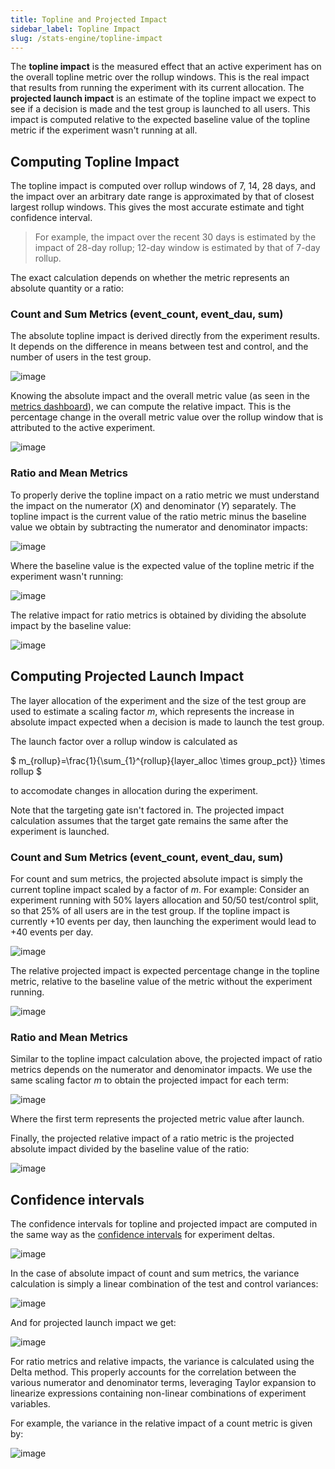 ```yaml
---
title: Topline and Projected Impact
sidebar_label: Topline Impact
slug: /stats-engine/topline-impact
---
```


The **topline impact** is the measured effect that an active experiment has on the overall topline metric over the rollup windows.  This is the real impact that results from running the experiment with its current allocation.  The **projected launch impact** is an estimate of the topline impact we expect to see if a decision is made and the test group is launched to all users. This impact is computed relative to the expected baseline value of the topline metric if the experiment wasn't running at all.

## Computing Topline Impact

The topline impact is computed over rollup windows of 7, 14, 28 days, and the impact over an arbitrary date range is approximated by that of closest largest rollup windows. This gives the most accurate estimate and tight confidence interval. 
>For example, the impact over the recent 30 days is estimated by the impact of 28-day rollup; 12-day window is estimated by that of 7-day rollup.

The exact calculation depends on whether the metric represents an absolute quantity or a ratio:

### Count and Sum Metrics (event_count, event_dau, sum)

The absolute topline impact is derived directly from the experiment results. It depends on the difference in means between test and control, and the number of users in the test group.

![image](https://user-images.githubusercontent.com/90343952/171673761-504e4de4-4f9b-4107-a228-2c921a725723.png)

Knowing the absolute impact and the overall metric value (as seen in the [metrics dashboard](/metrics/console)), we can compute the relative impact.  This is the percentage change in the overall metric value over the rollup window that is attributed to the active experiment.

![image](https://user-images.githubusercontent.com/90343952/171680476-c05fd539-0bb9-44f6-96e5-7d5a9f496a3d.png)

### Ratio and Mean Metrics

To properly derive the topline impact on a ratio metric we must understand the impact on the numerator (*X*) and denominator (*Y*) separately.  The topline impact is the current value of the ratio metric minus the baseline value we obtain by subtracting the numerator and denominator impacts:

![image](https://user-images.githubusercontent.com/90343952/171699910-18e1d851-7993-4e94-acc6-c446f38c11e3.png)

Where the baseline value is the expected value of the topline metric if the experiment wasn't running:

![image](https://user-images.githubusercontent.com/90343952/171698926-1cf68891-938b-400f-a041-ddcbf174b41c.png)

The relative impact for ratio metrics is obtained by dividing the absolute impact by the baseline value:

![image](https://user-images.githubusercontent.com/90343952/171700303-981e9cc1-88a2-468a-9873-ce017f091966.png)

## Computing Projected Launch Impact

The layer allocation of the experiment and the size of the test group are used to estimate a scaling factor *m*, which represents the increase in absolute impact expected when a decision is made to launch the test group.

The launch factor over a rollup window is calculated as

$
m_{rollup}=\frac{1}{\sum_{1}^{rollup}{layer\_alloc \times group\_pct}} \times rollup
$

to accomodate changes in allocation during the experiment.

Note that the targeting gate isn't factored in.  The projected impact calculation assumes that the target gate remains the same after the experiment is launched.

### Count and Sum Metrics (event_count, event_dau, sum)

For count and sum metrics, the projected absolute impact is simply the current topline impact scaled by a factor of *m*.  For example: Consider an experiment running with 50% layers allocation and 50/50 test/control split, so that 25% of all users are in the test group.  If the topline impact is currently +10 events per day, then launching the experiment would lead to +40 events per day. 

![image](https://user-images.githubusercontent.com/90343952/171690003-6f9ce544-647a-4229-846c-ff1ee472ba28.png)

The relative projected impact is expected percentage change in the topline metric, relative to the baseline value of the metric without the experiment running.

![image](https://user-images.githubusercontent.com/90343952/171692363-2ebb64a6-4496-49b7-a4e3-48e5bcd7c03e.png)

### Ratio and Mean Metrics

Similar to the topline impact calculation above, the projected impact of ratio metrics depends on the numerator and denominator impacts.  We use the same scaling factor *m* to obtain the projected impact for each term:

![image](https://user-images.githubusercontent.com/90343952/171698790-dba2b646-578d-48a5-a794-b2c07183a7f7.png)

Where the first term represents the projected metric value after launch. 

Finally, the projected relative impact of a ratio metric is the projected absolute impact divided by the baseline value of the ratio: 

![image](https://user-images.githubusercontent.com/90343952/171698482-5695e1f9-53e2-476b-b13e-0d2887dd254c.png)

## Confidence intervals

The confidence intervals for topline and projected impact are computed in the same way as the [confidence intervals](https://docs.statsig.com/stats-engine/confidence-intervals) for experiment deltas.  

![image](https://user-images.githubusercontent.com/90343952/171684138-976c0653-2a82-40c5-93d1-9955936515c6.png)

In the case of absolute impact of count and sum metrics, the variance calculation is simply a linear combination of the test and control variances:  

![image](https://user-images.githubusercontent.com/90343952/171685198-b1ed7c6b-3d6b-4b4c-8be0-91664efa3f9d.png)

And for projected launch impact we get:

![image](https://user-images.githubusercontent.com/90343952/171702289-e787d01e-bd40-4a53-a7ed-56b2eced1d23.png)

For ratio metrics and relative impacts, the variance is calculated using the Delta method.  This properly accounts for the correlation between the various numerator and denominator terms, leveraging Taylor expansion to linearize expressions containing non-linear combinations of experiment variables.  

For example, the variance in the relative impact of a count metric is given by:

![image](https://user-images.githubusercontent.com/90343952/171686256-4ae81e10-c4f4-474d-9326-3a2ea6911ea3.png)

